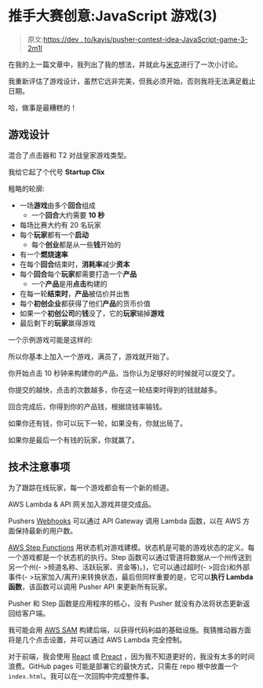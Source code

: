 # 推手大赛创意:JavaScript 游戏(3)

> 原文:[https://dev . to/kayis/pusher-contest-idea-JavaScript-game-3-2m1l](https://dev.to/kayis/pusher-contest-idea-javascript-game-3-2m1l)

在我的上一篇文章中，我列出了我的想法，并就此与[米克](https://dev.to/mikkpr)进行了一次小讨论。

我重新评估了游戏设计，虽然它远非完美，但我必须开始，否则我将无法满足截止日期。

哈，做事是最糟糕的！

## [](#game-design)游戏设计

混合了点击器和 T2 对战皇家游戏类型。

我给它起了个代号 **Startup Clix**

粗略的轮廓:

*   一场**游戏**由多个**回合**组成
    *   一个**回合**大约需要 **10 秒**
*   每场比赛大约有 20 名玩家
*   每个**玩家**都有一个**启动**
    *   每个**创业**都是从一些**钱**开始的
*   有一个**燃烧速率**
*   在每个**回合**结束时，**消耗率**减少**资本**
*   每个**回合**每个**玩家**都需要打造一个**产品**
    *   一个**产品**是用**点击**构建的
*   在每一轮**结束时**，**产品**被估价并出售
*   每个**初创企业**都获得了他们**产品**的货币价值
*   如果一个**初创公司**的**钱**没了，它的**玩家**输掉**游戏**
*   最后剩下的**玩家**赢得游戏

一个示例游戏可能是这样的:

所以你基本上加入一个游戏，满员了，游戏就开始了。

你开始点击 10 秒钟来构建你的产品，当你认为足够好的时候就可以提交了。

你提交的越快，点击的次数越多，你在这一轮结束时得到的钱就越多。

回合完成后，你得到你的产品钱，根据烧钱率输钱。

如果你还有钱，你可以玩下一轮，如果没有，你就出局了。

如果你是最后一个有钱的玩家，你就赢了。

## [](#technical-considerations)技术注意事项

为了跟踪在线玩家，每一个游戏都会有一个新的频道。

AWS Lambda & API 网关加入游戏并提交成品。

Pushers [Webhooks](https://pusher.com/docs/webhooks) 可以通过 API Gateway 调用 Lambda 函数，以在 AWS 方面保持最新的用户数。

[AWS Step Functions](https://aws.amazon.com/de/step-functions/) 用状态机对游戏建模。状态机是可能的游戏状态的定义。每一个游戏都是一个状态机的执行。Step 函数可以通过管道将数据从一个州传送到另一个州(- >频道名称、活跃玩家、资金等)。)，它可以通过超时(- >回合)和外部事件(- >玩家加入/离开)来转换状态，最后但同样重要的是，它可以**执行 Lambda 函数**，该函数可以调用 Pusher API 来更新所有玩家。

Pusher 和 Step 函数是应用程序的核心，没有 Pusher 就没有办法将状态更新返回给客户端。

我可能会用 [AWS SAM](https://github.com/awslabs/serverless-application-model) 构建后端，以获得代码利益的基础设施。我猜推动器方面将是几个点击设置，并可以通过 AWS Lambda 完全控制。

对于前端，我会使用 [React](https://reactjs.org/) 或 [Preact](https://preactjs.com/) ，因为我不知道更好的，我没有太多的时间浪费。GitHub pages 可能是部署它的最快方式，只需在 repo 根中放置一个`index.html`。我可以在一次回购中完成整件事。